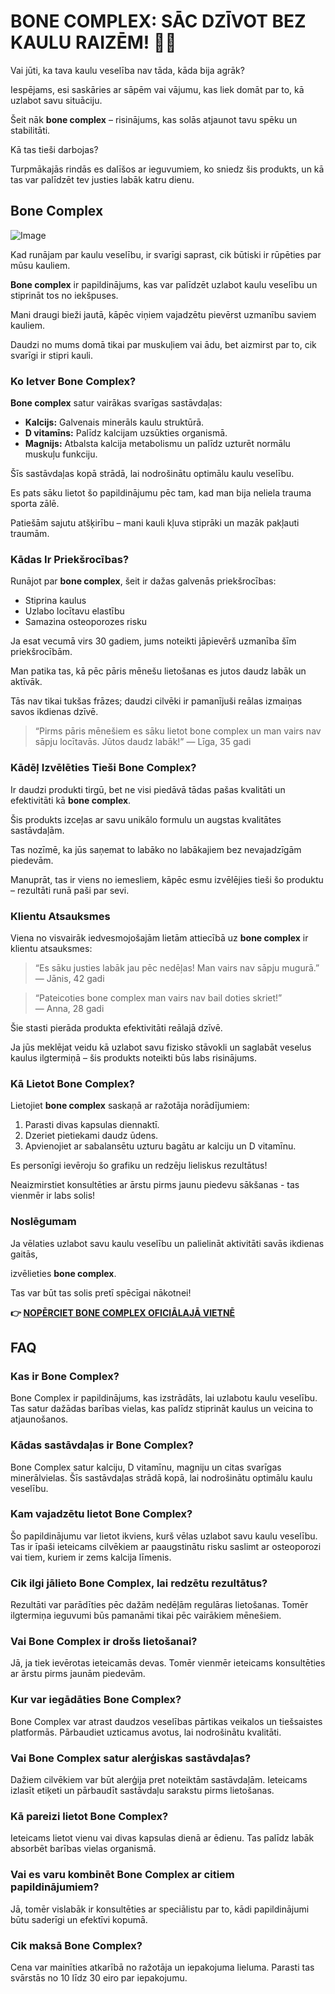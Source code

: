 # BONE COMPLEX: SĀC DZĪVOT BEZ KAULU RAIZĒM! 💪🦴

Vai jūti, ka tava kaulu veselība nav tāda, kāda bija agrāk? 

Iespējams, esi saskāries ar sāpēm vai vājumu, kas liek domāt par to, kā uzlabot savu situāciju. 

Šeit nāk **bone complex** – risinājums, kas solās atjaunot tavu spēku un stabilitāti. 

Kā tas tieši darbojas? 

Turpmākajās rindās es dalīšos ar ieguvumiem, ko sniedz šis produkts, un kā tas var palīdzēt tev justies labāk katru dienu.

## Bone Complex

![Image](https://www2.sellhealth.com/244/primegenixbonecomplex_2_1.jpg)

Kad runājam par kaulu veselību, ir svarīgi saprast, cik būtiski ir rūpēties par mūsu kauliem. 

**Bone complex** ir papildinājums, kas var palīdzēt uzlabot kaulu veselību un stiprināt tos no iekšpuses. 

Mani draugi bieži jautā, kāpēc viņiem vajadzētu pievērst uzmanību saviem kauliem. 

Daudzi no mums domā tikai par muskuļiem vai ādu, bet aizmirst par to, cik svarīgi ir stipri kauli.

### Ko Ietver Bone Complex?

**Bone complex** satur vairākas svarīgas sastāvdaļas:

- **Kalcijs:** Galvenais minerāls kaulu struktūrā.
- **D vitamīns:** Palīdz kalcijam uzsūkties organismā.
- **Magnijs:** Atbalsta kalcija metabolismu un palīdz uzturēt normālu muskuļu funkciju.

Šīs sastāvdaļas kopā strādā, lai nodrošinātu optimālu kaulu veselību. 

Es pats sāku lietot šo papildinājumu pēc tam, kad man bija neliela trauma sporta zālē.

Patiešām sajutu atšķirību – mani kauli kļuva stiprāki un mazāk pakļauti traumām.

### Kādas Ir Priekšrocības?

Runājot par **bone complex**, šeit ir dažas galvenās priekšrocības:

- Stiprina kaulus
- Uzlabo locītavu elastību
- Samazina osteoporozes risku

Ja esat vecumā virs 30 gadiem, jums noteikti jāpievērš uzmanība šīm priekšrocībām. 

Man patika tas, kā pēc pāris mēnešu lietošanas es jutos daudz labāk un aktīvāk.

Tās nav tikai tukšas frāzes; daudzi cilvēki ir pamanījuši reālas izmaiņas savos ikdienas dzīvē.

> “Pirms pāris mēnešiem es sāku lietot bone complex un man vairs nav sāpju locītavās. Jūtos daudz labāk!” 
> — Līga, 35 gadi

### Kādēļ Izvēlēties Tieši Bone Complex?

Ir daudzi produkti tirgū, bet ne visi piedāvā tādas pašas kvalitāti un efektivitāti kā **bone complex**. 

Šis produkts izceļas ar savu unikālo formulu un augstas kvalitātes sastāvdaļām. 

Tas nozīmē, ka jūs saņemat to labāko no labākajiem bez nevajadzīgām piedevām.

Manuprāt, tas ir viens no iemesliem, kāpēc esmu izvēlējies tieši šo produktu – rezultāti runā paši par sevi.

### Klientu Atsauksmes

Viena no visvairāk iedvesmojošajām lietām attiecībā uz **bone complex** ir klientu atsauksmes:

> “Es sāku justies labāk jau pēc nedēļas! Man vairs nav sāpju mugurā.”  
> — Jānis, 42 gadi

> “Pateicoties bone complex man vairs nav bail doties skriet!”  
> — Anna, 28 gadi

Šie stasti pierāda produkta efektivitāti reālajā dzīvē. 

Ja jūs meklējat veidu kā uzlabot savu fizisko stāvokli un saglabāt veselus kaulus ilgtermiņā – šis produkts noteikti būs labs risinājums.

### Kā Lietot Bone Complex?

Lietojiet **bone complex** saskaņā ar ražotāja norādījumiem:

1. Parasti divas kapsulas diennaktī.
2. Dzeriet pietiekami daudz ūdens.
3. Apvienojiet ar sabalansētu uzturu bagātu ar kalciju un D vitamīnu.

Es personīgi ievēroju šo grafiku un redzēju lieliskus rezultātus!

Neaizmirstiet konsultēties ar ārstu pirms jaunu piedevu sākšanas - tas vienmēr ir labs solis!

### Noslēgumam

Ja vēlaties uzlabot savu kaulu veselību un palielināt aktivitāti savās ikdienas gaitās,

izvēlieties **bone complex**.

Tas var būt tas solis pretī spēcīgai nākotnei!



**👉 [NOPĒRCIET BONE COMPLEX OFICIĀLAJĀ VIETNĒ](https://gchaffi.com/LWJlz1GZ)**

## FAQ

### Kas ir Bone Complex?
Bone Complex ir papildinājums, kas izstrādāts, lai uzlabotu kaulu veselību. Tas satur dažādas barības vielas, kas palīdz stiprināt kaulus un veicina to atjaunošanos.

### Kādas sastāvdaļas ir Bone Complex?
Bone Complex satur kalciju, D vitamīnu, magniju un citas svarīgas minerālvielas. Šīs sastāvdaļas strādā kopā, lai nodrošinātu optimālu kaulu veselību.

### Kam vajadzētu lietot Bone Complex?
Šo papildinājumu var lietot ikviens, kurš vēlas uzlabot savu kaulu veselību. Tas ir īpaši ieteicams cilvēkiem ar paaugstinātu risku saslimt ar osteoporozi vai tiem, kuriem ir zems kalcija līmenis.

### Cik ilgi jālieto Bone Complex, lai redzētu rezultātus?
Rezultāti var parādīties pēc dažām nedēļām regulāras lietošanas. Tomēr ilgtermiņa ieguvumi būs pamanāmi tikai pēc vairākiem mēnešiem.

### Vai Bone Complex ir drošs lietošanai?
Jā, ja tiek ievērotas ieteicamās devas. Tomēr vienmēr ieteicams konsultēties ar ārstu pirms jaunām piedevām.

### Kur var iegādāties Bone Complex?
Bone Complex var atrast daudzos veselības pārtikas veikalos un tiešsaistes platformās. Pārbaudiet uzticamus avotus, lai nodrošinātu kvalitāti.

### Vai Bone Complex satur alerģiskas sastāvdaļas?
Dažiem cilvēkiem var būt alerģija pret noteiktām sastāvdaļām. Ieteicams izlasīt etiķeti un pārbaudīt sastāvdaļu sarakstu pirms lietošanas.

### Kā pareizi lietot Bone Complex?
Ieteicams lietot vienu vai divas kapsulas dienā ar ēdienu. Tas palīdz labāk absorbēt barības vielas organismā.

### Vai es varu kombinēt Bone Complex ar citiem papildinājumiem?
Jā, tomēr vislabāk ir konsultēties ar speciālistu par to, kādi papildinājumi būtu saderīgi un efektīvi kopumā.

### Cik maksā Bone Complex?
Cena var mainīties atkarībā no ražotāja un iepakojuma lieluma. Parasti tas svārstās no 10 līdz 30 eiro par iepakojumu.